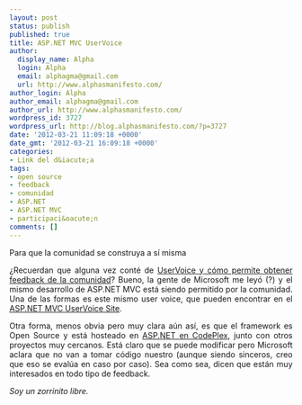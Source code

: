 ```yaml
---
layout: post
status: publish
published: true
title: ASP.NET MVC UserVoice
author:
  display_name: Alpha
  login: Alpha
  email: alphagma@gmail.com
  url: http://www.alphasmanifesto.com/
author_login: Alpha
author_email: alphagma@gmail.com
author_url: http://www.alphasmanifesto.com/
wordpress_id: 3727
wordpress_url: http://blog.alphasmanifesto.com/?p=3727
date: '2012-03-21 11:09:18 +0000'
date_gmt: '2012-03-21 16:09:18 +0000'
categories:
- Link del d&iacute;a
tags:
- open source
- feedback
- comunidad
- ASP.NET
- ASP.NET MVC
- participaci&oacute;n
comments: []
---
```

Para que la comunidad se construya a sí misma

<p style="text-align: justify;">&iquest;Recuerdan que alguna vez cont&eacute; de <a href="https://blog.alphasmanifesto.com/2010/09/13/link-del-dia-feedback-2-0/">UserVoice y c&oacute;mo permite obtener feedback de la comunidad</a>? Bueno, la gente de Microsoft me ley&oacute; (?) y el mismo desarrollo de ASP.NET MVC est&aacute; siendo permitido por la comunidad. Una de las formas es este mismo user voice, que pueden encontrar en el <a href="http://aspnet.uservoice.com/forums/41201-asp-net-mvc">ASP.NET MVC UserVoice Site</a>.</p>
<p style="text-align: justify;">Otra forma, menos obvia pero muy clara a&uacute;n as&iacute;, es que el framework es Open Source y est&aacute; hosteado en <a href="http://aspnet.codeplex.com/">ASP.NET en CodePlex</a>, junto con otros proyectos muy cercanos. Est&aacute; claro que se puede modificar pero Microsoft aclara que no van a tomar c&oacute;digo nuestro (aunque siendo sinceros, creo que eso se eval&uacute;a en caso por caso). Sea como sea, dicen que est&aacute;n muy interesados en todo tipo de feedback.</p>
<p style="text-align: justify;"><em>Soy un zorrinito libre.</em></p>
